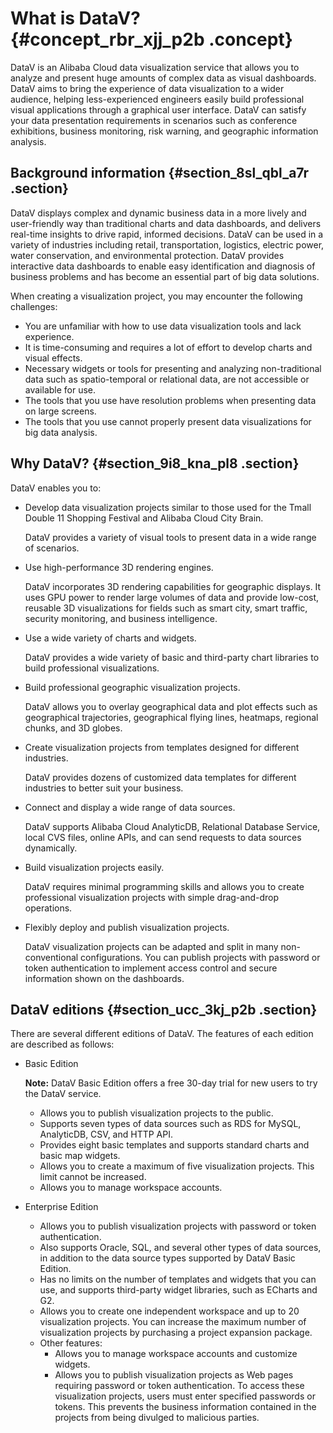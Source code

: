 # What is DataV? {#concept_rbr_xjj_p2b .concept}

DataV is an Alibaba Cloud data visualization service that allows you to analyze and present huge amounts of complex data as visual dashboards. DataV aims to bring the experience of data visualization to a wider audience, helping less-experienced engineers easily build professional visual applications through a graphical user interface. DataV can satisfy your data presentation requirements in scenarios such as conference exhibitions, business monitoring, risk warning, and geographic information analysis.

## Background information {#section_8sl_qbl_a7r .section}

DataV displays complex and dynamic business data in a more lively and user-friendly way than traditional charts and data dashboards, and delivers real-time insights to drive rapid, informed decisions. DataV can be used in a variety of industries including retail, transportation, logistics, electric power, water conservation, and environmental protection. DataV provides interactive data dashboards to enable easy identification and diagnosis of business problems and has become an essential part of big data solutions.

When creating a visualization project, you may encounter the following challenges:

-   You are unfamiliar with how to use data visualization tools and lack experience.
-   It is time-consuming and requires a lot of effort to develop charts and visual effects.
-   Necessary widgets or tools for presenting and analyzing non-traditional data such as spatio-temporal or relational data, are not accessible or available for use.
-   The tools that you use have resolution problems when presenting data on large screens.
-   The tools that you use cannot properly present data visualizations for big data analysis.

## Why DataV? {#section_9i8_kna_pl8 .section}

DataV enables you to:

-   Develop data visualization projects similar to those used for the Tmall Double 11 Shopping Festival and Alibaba Cloud City Brain.

    DataV provides a variety of visual tools to present data in a wide range of scenarios.

-   Use high-performance 3D rendering engines.

    DataV incorporates 3D rendering capabilities for geographic displays. It uses GPU power to render large volumes of data and provide low-cost, reusable 3D visualizations for fields such as smart city, smart traffic, security monitoring, and business intelligence.

-   Use a wide variety of charts and widgets.

    DataV provides a wide variety of basic and third-party chart libraries to build professional visualizations.

-   Build professional geographic visualization projects.

    DataV allows you to overlay geographical data and plot effects such as geographical trajectories, geographical flying lines, heatmaps, regional chunks, and 3D globes.

-   Create visualization projects from templates designed for different industries.

    DataV provides dozens of customized data templates for different industries to better suit your business.

-   Connect and display a wide range of data sources.

    DataV supports Alibaba Cloud AnalyticDB, Relational Database Service, local CVS files, online APIs, and can send requests to data sources dynamically.

-   Build visualization projects easily.

    DataV requires minimal programming skills and allows you to create professional visualization projects with simple drag-and-drop operations.

-   Flexibly deploy and publish visualization projects.

    DataV visualization projects can be adapted and split in many non-conventional configurations. You can publish projects with password or token authentication to implement access control and secure information shown on the dashboards.


## DataV editions {#section_ucc_3kj_p2b .section}

There are several different editions of DataV. The features of each edition are described as follows:

-   Basic Edition 

    **Note:** DataV Basic Edition offers a free 30-day trial for new users to try the DataV service.

    -   Allows you to publish visualization projects to the public.
    -   Supports seven types of data sources such as RDS for MySQL, AnalyticDB, CSV, and HTTP API.
    -   Provides eight basic templates and supports standard charts and basic map widgets.
    -   Allows you to create a maximum of five visualization projects. This limit cannot be increased.
    -   Allows you to manage workspace accounts.
-   Enterprise Edition 
    -   Allows you to publish visualization projects with password or token authentication.
    -   Also supports Oracle, SQL, and several other types of data sources, in addition to the data source types supported by DataV Basic Edition.
    -   Has no limits on the number of templates and widgets that you can use, and supports third-party widget libraries, such as ECharts and G2.
    -   Allows you to create one independent workspace and up to 20 visualization projects. You can increase the maximum number of visualization projects by purchasing a project expansion package.
    -   Other features:
        -   Allows you to manage workspace accounts and customize widgets.
        -   Allows you to publish visualization projects as Web pages requiring password or token authentication. To access these visualization projects, users must enter specified passwords or tokens. This prevents the business information contained in the projects from being divulged to malicious parties.

